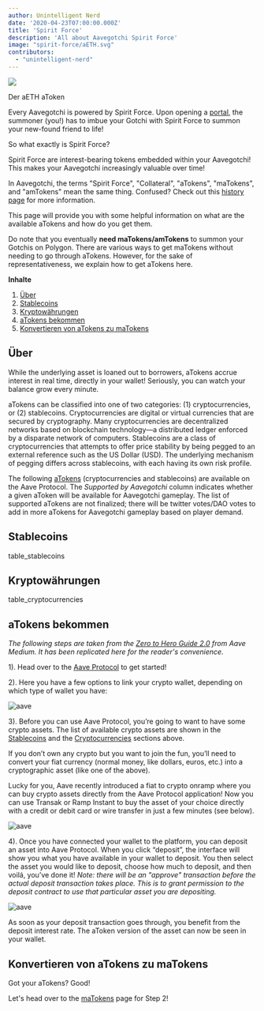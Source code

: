 ```yaml
---
author: Unintelligent Nerd
date: '2020-04-23T07:00:00.000Z'
title: 'Spirit Force'
description: 'All about Aavegotchi Spirit Force'
image: "spirit-force/aETH.svg"
contributors:
  - "unintelligent-nerd"
---
```


<div class="headerImageContainer">
<img class="headerImage" src="/spirit-force/aETH.png">
<p class="headerImageText">Der aETH aToken</p>
</div>

Every Aavegotchi is powered by Spirit Force. Upon opening a [portal](/portals), the summoner (you!) has to imbue your Gotchi with Spirit Force to summon your new-found friend to life!

So what exactly is Spirit Force?

Spirit Force are interest-bearing tokens embedded within your Aavegotchi! This makes your Aavegotchi increasingly valuable over time!

In Aavegotchi, the terms "Spirit Force", "Collateral", "aTokens", "maTokens", and "amTokens" mean the same thing. Confused? Check out this [history page](/spirit-force-history) for more information.

This page will provide you with some helpful information on what are the available aTokens and how do you get them.

Do note that you eventually **need maTokens/amTokens** to summon your Gotchis on Polygon. There are various ways to get maTokens without needing to go through aTokens. However, for the sake of representativeness, we explain how to get aTokens here.

<div class="contentsBox">

**Inhalte**

<ol>
<li><a href=#about>Über</a></li>
<li><a href=#stablecoins>Stablecoins</a></li>
<li><a href=#cryptocurrencies>Kryptowährungen</a></li>
<li><a href=#getting-atokens>aTokens bekommen</a></li>
<li><a href=#converting-atokens-into-matokens>Konvertieren von aTokens zu maTokens</a></li>
</ol>

</div>

## Über

While the underlying asset is loaned out to borrowers, aTokens accrue interest in real time, directly in your wallet! Seriously, you can watch your balance grow every minute.

aTokens can be classified into one of two categories: (1) cryptocurrencies, or (2) stablecoins. Cryptocurrencies are digital or virtual currencies that are secured by cryptography. Many cryptocurrencies are decentralized networks based on blockchain technology—a distributed ledger enforced by a disparate network of computers. Stablecoins are a class of cryptocurrencies that attempts to offer price stability by being pegged to an external reference such as the US Dollar (USD). The underlying mechanism of pegging differs across stablecoins, with each having its own risk profile.

The following [aTokens](https://docs.aave.com/developers/deployed-contracts/deployed-contract-instances) (cryptocurrencies and stablecoins) are available on the Aave Protocol. The *Supported by Aavegotchi* column indicates whether a given aToken will be available for Aavegotchi gameplay. The list of supported aTokens are not finalized; there will be twitter votes/DAO votes to add in more aTokens for Aavegotchi gameplay based on player demand.

## Stablecoins

table_stablecoins

## Kryptowährungen

table_cryptocurrencies

## aTokens bekommen

*The following steps are taken from the [Zero to Hero Guide 2.0](https://medium.com/aave/zero-to-hero-guide-2-0-dadce0f3e834) from Aave Medium. It has been replicated here for the reader's convenience.*

1). Head over to the <a href = "https://app.aave.com/">Aave Protocol</a> to get started!

2). Here you have a few options to link your crypto wallet, depending on which type of wallet you have:

<img src = "/spirit-force/connect-your-wallet.png" alt = "aave" class="bodyImage" />

3). Before you can use Aave Protocol, you’re going to want to have some crypto assets. The list of available crypto assets are shown in the <a href=#stablecoins>Stablecoins</a> and the <a href=#cryptocurrencies>Cryptocurrencies</a> sections above.

If you don’t own any crypto but you want to join the fun, you’ll need to convert your fiat currency (normal money, like dollars, euros, etc.) into a cryptographic asset (like one of the above).

Lucky for you, Aave recently introduced a fiat to crypto onramp where you can buy crypto assets directly from the Aave Protocol application! Now you can use Transak or Ramp Instant to buy the asset of your choice directly with a credit or debit card or wire transfer in just a few minutes (see below).

<img src = "/spirit-force/buy-with-fiat.png" alt = "aave" class="bodyImage" />

4). Once you have connected your wallet to the platform, you can deposit an asset into Aave Protocol. When you click “deposit”, the interface will show you what you have available in your wallet to deposit. You then select the asset you would like to deposit, choose how much to deposit, and then voilá, you’ve done it! *Note: there will be an "approve" transaction before the actual deposit transaction takes place. This is to grant permission to the deposit contract to use that particular asset you are depositing.*

<img src = "/spirit-force/deposit.gif" alt = "aave" class="bodyImage" />

As soon as your deposit transaction goes through, you benefit from the deposit interest rate. The aToken version of the asset can now be seen in your wallet.

## Konvertieren von aTokens zu maTokens

Got your aTokens? Good!

Let's head over to the [maTokens](/matokens) page for Step 2!
